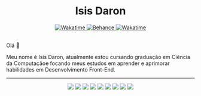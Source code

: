 <h1 align="center"> Isis Daron </h1>
<div align="center">
    <a href="https://www.linkedin.com/in/isisdaron/">
      <img src="https://img.shields.io/badge/LinkedIn-0077B5?&logo=linkedin&style=social" alt="Wakatime">
    </a>
  <a href="https://www.behance.net/isismd">
      <img src="https://img.shields.io/badge/-Behance-blue?style=for-the-badge&logo=behance&style=social" alt="Behance">
  </a>
    <a href="https://wakatime.com/@isismd">
        <img src="https://wakatime.com/badge/user/e32e8020-ddf2-40ad-8032-0eb24a5ebb6e.svg?style=social" alt="Wakatime">
    </a>
</div>

<br/>

Olá :wave:

Meu nome é Isis Daron, atualmente estou cursando graduação em Ciência da Computaçãoe focando meus estudos em aprender e aprimorar habilidades em Desenvolvimento Front-End. 

---
<div align="center">
<img src="https://img.shields.io/badge/JavaScript-F7DF1E?style=for-the-badge&logo=javascript&logoColor=black">
<img src="https://img.shields.io/badge/TypeScript-007ACC?style=for-the-badge&logo=typescript&logoColor=white">
<img src="https://img.shields.io/badge/Sass-CC6699?style=for-the-badge&logo=sass&logoColor=white">
<img src="https://img.shields.io/badge/C-00599C?style=for-the-badge&logo=c&logoColor=white">
<img src="https://img.shields.io/badge/Python-14354C?style=for-the-badge&logo=python&logoColor=white">
<img src="https://img.shields.io/badge/Angular-DD0031?style=for-the-badge&logo=angular&logoColor=white">
<img src="https://img.shields.io/badge/Tailwind_CSS-38B2AC?style=for-the-badge&logo=tailwind-css&logoColor=white">
<img src="https://img.shields.io/badge/Vue.js-35495E?style=for-the-badge&logo=vue.js&logoColor=4FC08D">
<img src="https://img.shields.io/badge/Figma-F24E1E?style=for-the-badge&logo=figma&logoColor=white">
</div>
